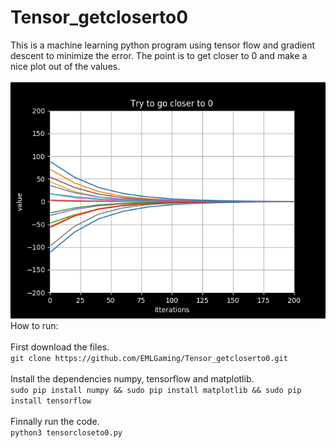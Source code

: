 # Tensor_getcloserto0

This is a machine learning python program using tensor flow and gradient descent to minimize the error. The point is to get closer to 0 and make a nice plot out of the values. <br>
<br>
![plot](https://raw.githubusercontent.com/EMLGaming/Tensor_getcloserto0/master/Figure_1.png)
<br>
How to run:<br>
<br>
First download the files.<br>
`git clone https://github.com/EMLGaming/Tensor_getcloserto0.git`<br>
<br>
Install the dependencies numpy, tensorflow and matplotlib.<br>
`sudo pip install numpy && sudo pip install matplotlib && sudo pip install tensorflow`<br>
<br>
Finnally run the code.<br>
`python3 tensorcloseto0.py`<br>
